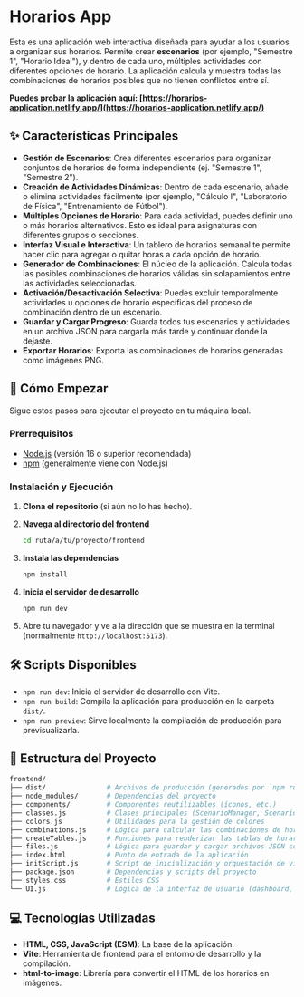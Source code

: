 # Horarios App

Esta es una aplicación web interactiva diseñada para ayudar a los usuarios a organizar sus horarios. Permite crear **escenarios** (por ejemplo, "Semestre 1", "Horario Ideal"), y dentro de cada uno, múltiples actividades con diferentes opciones de horario. La aplicación calcula y muestra todas las combinaciones de horarios posibles que no tienen conflictos entre sí.

**Puedes probar la aplicación aquí: [https://horarios-application.netlify.app/](https://horarios-application.netlify.app/)**

## ✨ Características Principales

- **Gestión de Escenarios**: Crea diferentes escenarios para organizar conjuntos de horarios de forma independiente (ej. "Semestre 1", "Semestre 2").
- **Creación de Actividades Dinámicas**: Dentro de cada escenario, añade o elimina actividades fácilmente (por ejemplo, "Cálculo I", "Laboratorio de Física", "Entrenamiento de Fútbol").
- **Múltiples Opciones de Horario**: Para cada actividad, puedes definir uno o más horarios alternativos. Esto es ideal para asignaturas con diferentes grupos o secciones.
- **Interfaz Visual e Interactiva**: Un tablero de horarios semanal te permite hacer clic para agregar o quitar horas a cada opción de horario.
- **Generador de Combinaciones**: El núcleo de la aplicación. Calcula todas las posibles combinaciones de horarios válidas sin solapamientos entre las actividades seleccionadas.
- **Activación/Desactivación Selectiva**: Puedes excluir temporalmente actividades u opciones de horario específicas del proceso de combinación dentro de un escenario.
- **Guardar y Cargar Progreso**: Guarda todos tus escenarios y actividades en un archivo JSON para cargarla más tarde y continuar donde la dejaste.
- **Exportar Horarios**: Exporta las combinaciones de horarios generadas como imágenes PNG.

## 🚀 Cómo Empezar

Sigue estos pasos para ejecutar el proyecto en tu máquina local.

### Prerrequisitos

- [Node.js](https://nodejs.org/) (versión 16 o superior recomendada)
- [npm](https://www.npmjs.com/) (generalmente viene con Node.js)

### Instalación y Ejecución

1. **Clona el repositorio** (si aún no lo has hecho).

2. **Navega al directorio del frontend**

    ```bash
    cd ruta/a/tu/proyecto/frontend
    ```

3. **Instala las dependencias**

    ```bash
    npm install
    ```

4. **Inicia el servidor de desarrollo**

    ```bash
    npm run dev
    ```

5. Abre tu navegador y ve a la dirección que se muestra en la terminal (normalmente `http://localhost:5173`).

## 🛠️ Scripts Disponibles

- `npm run dev`: Inicia el servidor de desarrollo con Vite.
- `npm run build`: Compila la aplicación para producción en la carpeta `dist/`.
- `npm run preview`: Sirve localmente la compilación de producción para previsualizarla.

## 📁 Estructura del Proyecto

```bash
frontend/
├── dist/               # Archivos de producción (generados por `npm run build`)
├── node_modules/       # Dependencias del proyecto
├── components/         # Componentes reutilizables (íconos, etc.)
├── classes.js          # Clases principales (ScenarioManager, Scenario, ActivityManager, Activity, TimeTable)
├── colors.js           # Utilidades para la gestión de colores
├── combinations.js     # Lógica para calcular las combinaciones de horarios
├── createTables.js     # Funciones para renderizar las tablas de horarios en el DOM
├── files.js            # Lógica para guardar y cargar archivos JSON con escenarios
├── index.html          # Punto de entrada de la aplicación
├── initScript.js       # Script de inicialización y orquestación de vistas y eventos
├── package.json        # Dependencias y scripts del proyecto
├── styles.css          # Estilos CSS
└── UI.js               # Lógica de la interfaz de usuario (dashboard, vista de planificación, manipulación del DOM)
```

## 💻 Tecnologías Utilizadas

- **HTML, CSS, JavaScript (ESM)**: La base de la aplicación.
- **Vite**: Herramienta de frontend para el entorno de desarrollo y la compilación.
- **html-to-image**: Librería para convertir el HTML de los horarios en imágenes.
